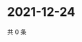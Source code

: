 # 2021-12-24

共 0 条

<!-- BEGIN WEIBO -->
<!-- 最后更新时间 Fri Dec 24 2021 02:17:28 GMT+0800 (China Standard Time) -->

<!-- END WEIBO -->
